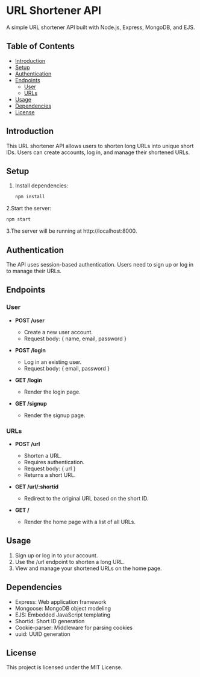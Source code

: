 # URL Shortener API

A simple URL shortener API built with Node.js, Express, MongoDB, and EJS.

## Table of Contents
- [Introduction](#introduction)
- [Setup](#setup)
- [Authentication](#authentication)
- [Endpoints](#endpoints)
  - [User](#user)
  - [URLs](#urls)
- [Usage](#usage)
- [Dependencies](#dependencies)
- [License](#license)

## Introduction

This URL shortener API allows users to shorten long URLs into unique short IDs. Users can create accounts, log in, and manage their shortened URLs.

## Setup

1. Install dependencies:
   ```bash
   npm install
2.Start the server:
  ```bash
  npm start
  ```
3.The server will be running at http://localhost:8000.

## Authentication

The API uses session-based authentication. Users need to sign up or log in to manage their URLs.

## Endpoints

### User

- **POST /user**
  - Create a new user account.
  - Request body: { name, email, password }

- **POST /login**
  - Log in an existing user.
  - Request body: { email, password }

- **GET /login**
  - Render the login page.

- **GET /signup**
  - Render the signup page.

### URLs

- **POST /url**
  - Shorten a URL.
  - Requires authentication.
  - Request body: { url }
  - Returns a short URL.

- **GET /url/:shortid**
  - Redirect to the original URL based on the short ID.

- **GET /**
  - Render the home page with a list of all URLs.

## Usage

1. Sign up or log in to your account.
2. Use the /url endpoint to shorten a long URL.
3. View and manage your shortened URLs on the home page.

## Dependencies

- Express: Web application framework
- Mongoose: MongoDB object modeling
- EJS: Embedded JavaScript templating
- Shortid: Short ID generation
- Cookie-parser: Middleware for parsing cookies
- uuid: UUID generation

## License

This project is licensed under the MIT License.
